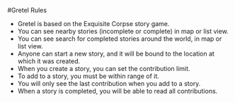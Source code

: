 #Gretel Rules

- Gretel is based on the Exquisite Corpse story game.
- You can see nearby stories (incomplete or complete) in map or list view.
- You can see search for completed stories around the world, in map or list view.
- Anyone can start a new story, and it will be bound to the location at which it was created.
- When you create a story, you can set the contribution limit.
- To add to a story, you must be within range of it.
- You will only see the last contribution when you add to a story.
- When a story is completed, you will be able to read all contributions.